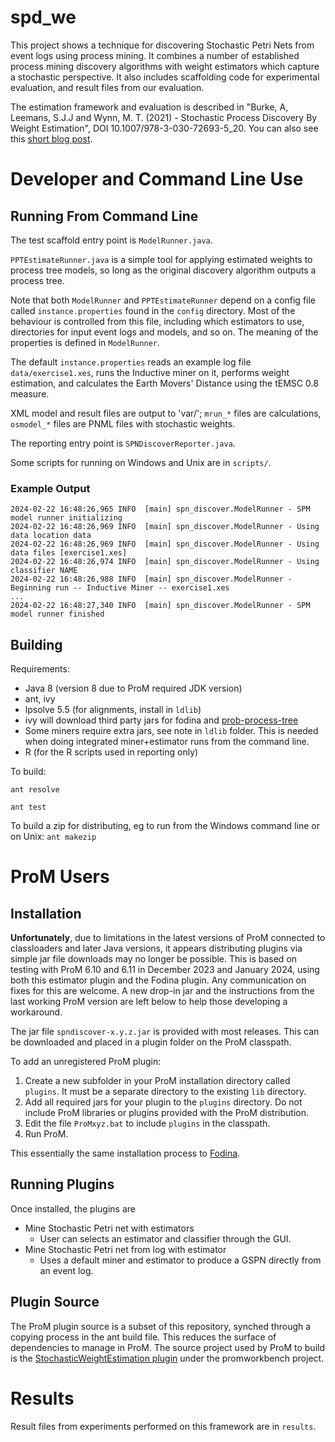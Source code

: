 # spd\_we

This project shows a technique for discovering Stochastic Petri Nets from event logs using process mining. It combines a number of established process mining discovery algorithms with weight estimators which capture a stochastic perspective. It also includes scaffolding code for experimental evaluation, and result files from our evaluation.

The estimation framework and evaluation is described in "Burke, A, Leemans, S.J.J and Wynn, M. T. (2021) - Stochastic Process Discovery By Weight Estimation", DOI 10.1007/978-3-030-72693-5_20. You can also see this  [short blog post](https://adamburkeware.net/2020/10/06/spd-by-weight-estimation.html).



# Developer and Command Line Use

## Running From Command Line

The test scaffold entry point is `ModelRunner.java`.

`PPTEstimateRunner.java` is a simple tool for applying estimated weights to process tree models, so long as the original discovery algorithm outputs a process tree.

Note that both `ModelRunner` and `PPTEstimateRunner` depend on a config file called `instance.properties` found in the `config` directory. Most of the behaviour is controlled from this file, including which estimators to use, directories for input event logs and models, and so on. The meaning of the properties is defined in `ModelRunner`. 

The default `instance.properties` reads an example log file `data/exercise1.xes`, runs the Inductive miner on it, performs weight estimation, and calculates the Earth Movers' Distance using the tEMSC 0.8 measure. 

XML model and result files are output to 'var/'; `mrun_*` files are calculations, `osmodel_*` files are PNML files with stochastic weights.

The reporting entry point is `SPNDiscoverReporter.java`.

Some scripts for running on Windows and Unix are in `scripts/`.



### Example Output

```
2024-02-22 16:48:26,965 INFO  [main] spn_discover.ModelRunner - SPM model runner initializing
2024-02-22 16:48:26,969 INFO  [main] spn_discover.ModelRunner - Using data location data
2024-02-22 16:48:26,969 INFO  [main] spn_discover.ModelRunner - Using data files [exercise1.xes]
2024-02-22 16:48:26,974 INFO  [main] spn_discover.ModelRunner - Using classifier NAME
2024-02-22 16:48:26,988 INFO  [main] spn_discover.ModelRunner - Beginning run -- Inductive Miner -- exercise1.xes
...
2024-02-22 16:48:27,340 INFO  [main] spn_discover.ModelRunner - SPM model runner finished
```

## Building

Requirements: 
 + Java 8 (version 8 due to ProM required JDK version)
 + ant, ivy
 + lpsolve 5.5 (for alignments, install in `ldlib`)
 + ivy will download third party jars for fodina and [prob-process-tree](https://github.com/adamburkegh/prob-process-tree)
 + Some miners require extra jars, see note in `ldlib` folder. This is needed when doing integrated miner+estimator runs from the command line.
 + R (for the R scripts used in reporting only)

To build:

`ant resolve`

`ant test`

To build a zip for distributing, eg to run from the Windows command line or on Unix:
`ant makezip`



# ProM Users

## Installation

**Unfortunately**, due to limitations in the latest versions of ProM connected to classloaders and later Java versions, it appears distributing plugins via simple jar file downloads may no longer be possible. This is based on testing with ProM 6.10 and 6.11 in December 2023 and January 2024, using both this estimator plugin and the Fodina plugin. Any communication on fixes for this are welcome. A new drop-in jar and the instructions from the last working ProM version are left below to help those developing a workaround.

The jar file `spndiscover-x.y.z.jar` is provided with most releases. This can be downloaded and placed in a plugin folder on the ProM classpath. 

To add an unregistered ProM plugin:
1. Create a new subfolder in your ProM installation directory called `plugins`. It must be a separate directory to the existing `lib` directory.
2. Add all required jars for your plugin to the `plugins` directory. Do not include ProM libraries or plugins provided with the ProM distribution.
3. Edit the file `ProMxyz.bat` to include `plugins` in the classpath.
4. Run ProM.

This essentially the same installation process to [Fodina](http://www.processmining.be/fodina/). 

## Running Plugins

Once installed, the plugins are 
+ Mine Stochastic Petri net with estimators
    + User can selects an estimator and classifier through the GUI.
+ Mine Stochastic Petri net from log with estimator
    + Uses a default miner and estimator to produce a GSPN directly from an event log.

## Plugin Source

The ProM plugin source is a subset of this repository, synched through a copying process in the ant build file. This reduces the surface of dependencies to manage in ProM. The source project used by ProM to build is the [StochasticWeightEstimation plugin](https://github.com/promworkbench/StochasticWeightEstimation) under the promworkbench project.

# Results

Result files from experiments performed on this framework are in `results`.

